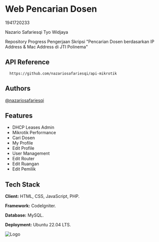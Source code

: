
# Web Pencarian Dosen

1941720233

Nazario Safariesqi Tyo Widjaya

Repository Progress Pengerjaan Skripsi "Pencarian Dosen berdasarkan IP Address & Mac Address di JTI Polinema"


## API Reference

```http
  https://github.com/nazariosafariesqi/api-mikrotik
```


## Authors

[@nazariosafariesqi](https://www.github.com/nazariosafariesqi)


## Features

- DHCP Leases Admin
- Mikrotik Performance
- Cari Dosen
- My Profile
- Edit Profile
- User Management
- Edit Router
- Edit Ruangan
- Edit Pemilik


## Tech Stack

**Client:** HTML, CSS, JavaScript, PHP.

**Framework:** CodeIgniter.

**Database:** MySQL.

**Deployment:** Ubuntu 22.04 LTS.


![Logo](https://logowik.com/content/uploads/images/codeigniter-new6422.logowik.com.webp)

